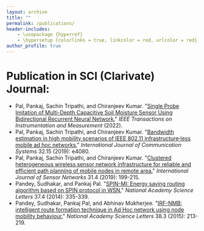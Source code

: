 ```yaml
---
layout: archive
title: ""
permalink: /publications/
header-includes:
    - \usepackage {hyperref}
    - \hypersetup {colorlinks = true, linkcolor = red, urlcolor = red}
author_profile: true
---
```


# Publication in SCI (Clarivate) Journal:
- Pal, Pankaj, Sachin Tripathi, and Chiranjeev Kumar. "[Single Probe Imitation of Multi-Depth Capacitive Soil Moisture Sensor Using Bidirectional Recurrent Neural Network.](https://ieeexplore.ieee.org/abstract/document/9726220)" *IEEE Transactions on Instrumentation and Measurement* (2022).
- Pal, Pankaj, Sachin Tripathi, and Chiranjeev Kumar. "[Bandwidth estimation in high mobility scenarios of IEEE 802.11 infrastructure‐less mobile ad hoc networks.](https://onlinelibrary.wiley.com/doi/abs/10.1002/dac.4080)" *International Journal of Communication Systems* 32.15 (2019): e4080.
- Pal, Pankaj, Sachin Tripathi, and Chiranjeev Kumar. "[Clustered heterogeneous wireless sensor network infrastructure for reliable and efficient path planning of mobile nodes in remote area.](https://www.inderscienceonline.com/doi/abs/10.1504/IJSNET.2019.103481)" *International Journal of Sensor Networks* 31.4 (2019): 199-215.
- Pandey, Sudhakar, and Pankaj Pal. "[SPIN-MI: Energy saving routing algorithm based on SPIN protocol in WSN.](https://link.springer.com/article/10.1007/s40009-014-0232-9)" *National Academy Science Letters* 37.4 (2014): 335-339.
- Pandey, Sudhakar, Pankaj Pal, and Abhinav Mukherjee. "[IRF-NMB: intelligent route formation technique in Ad Hoc network using node mobility behaviour.](https://link.springer.com/article/10.1007/s40009-015-0388-y)" *National Academy Science Letters* 38.3 (2015): 213-219.
